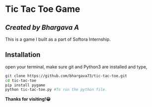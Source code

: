 # Tic Tac Toe Game
## _Created by Bhargava A_

This is a game I built as a part of Softora Internship.

## Installation
open your terminal, make sure git and Python3 are installed and type, 
```sh
git clone https://github.com/bhargava73/tic-tac-toe.git
cd tic-tac-toe
pip install pygame
python tic-tac-toe.py #To run the python file.
```

**Thanks for visiting!😀**
